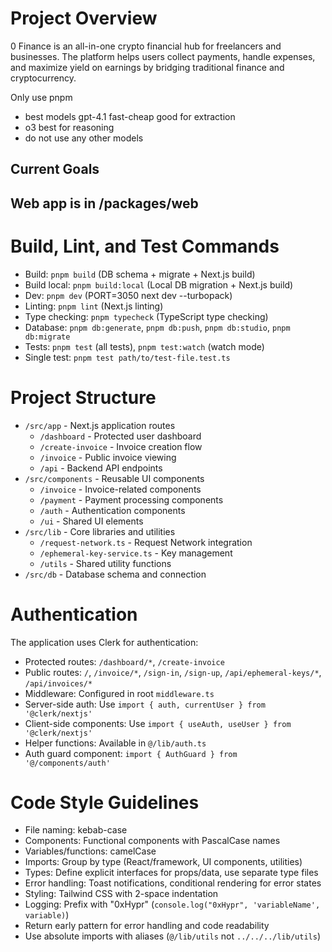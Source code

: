 # Project Overview

0 Finance is an all-in-one crypto financial hub for freelancers and businesses. The platform helps users collect payments, handle expenses, and maximize yield on earnings by bridging traditional finance and cryptocurrency.

Only use pnpm


- best models gpt-4.1 fast-cheap good for extraction
- o3 best for reasoning
- do not use any other models


## Current Goals
## Web app is in /packages/web

# Build, Lint, and Test Commands

- Build: `pnpm build` (DB schema + migrate + Next.js build)
- Build local: `pnpm build:local` (Local DB migration + Next.js build)
- Dev: `pnpm dev` (PORT=3050 next dev --turbopack)
- Linting: `pnpm lint` (Next.js linting)
- Type checking: `pnpm typecheck` (TypeScript type checking)
- Database: `pnpm db:generate`, `pnpm db:push`, `pnpm db:studio`, `pnpm db:migrate`
- Tests: `pnpm test` (all tests), `pnpm test:watch` (watch mode)
- Single test: `pnpm test path/to/test-file.test.ts`

# Project Structure

- `/src/app` - Next.js application routes
  - `/dashboard` - Protected user dashboard
  - `/create-invoice` - Invoice creation flow
  - `/invoice` - Public invoice viewing
  - `/api` - Backend API endpoints
- `/src/components` - Reusable UI components
  - `/invoice` - Invoice-related components
  - `/payment` - Payment processing components
  - `/auth` - Authentication components
  - `/ui` - Shared UI elements
- `/src/lib` - Core libraries and utilities
  - `/request-network.ts` - Request Network integration
  - `/ephemeral-key-service.ts` - Key management
  - `/utils` - Shared utility functions
- `/src/db` - Database schema and connection

# Authentication

The application uses Clerk for authentication:
- Protected routes: `/dashboard/*`, `/create-invoice`
- Public routes: `/`, `/invoice/*`, `/sign-in`, `/sign-up`, `/api/ephemeral-keys/*`, `/api/invoices/*`
- Middleware: Configured in root `middleware.ts`
- Server-side auth: Use `import { auth, currentUser } from '@clerk/nextjs'`
- Client-side components: Use `import { useAuth, useUser } from '@clerk/nextjs'`
- Helper functions: Available in `@/lib/auth.ts`
- Auth guard component: `import { AuthGuard } from '@/components/auth'`

# Code Style Guidelines

- File naming: kebab-case
- Components: Functional components with PascalCase names
- Variables/functions: camelCase
- Imports: Group by type (React/framework, UI components, utilities)
- Types: Define explicit interfaces for props/data, use separate type files
- Error handling: Toast notifications, conditional rendering for error states
- Styling: Tailwind CSS with 2-space indentation
- Logging: Prefix with "0xHypr" (`console.log("0xHypr", 'variableName', variable)`)
- Return early pattern for error handling and code readability
- Use absolute imports with aliases (`@/lib/utils` not `../../../lib/utils`)